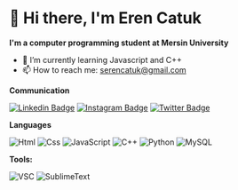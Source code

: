 👋 Hi there, I'm Eren Catuk
============================

**I'm a computer programming student at Mersin University**

- 🌱 I’m currently learning Javascript and C++
- 📫 How to reach me: [serencatuk@gmail.com](mailto:serencatuk@gmail.com)

**Communication**

[![Linkedin Badge](https://img.shields.io/badge/LinkedIn-0077B5?style=for-the-badge&logo=linkedin&logoColor=white)](https://www.linkedin.com/in/serhat-eren-catuk-9b278626b/) [![Instagram Badge](https://img.shields.io/badge/Instagram-E4405F?style=for-the-badge&logo=instagram&logoColor=white)](https://www.instagram.com/serhaterwn/) [![Twitter Badge](https://img.shields.io/badge/Twitter-1DA1F2?style=for-the-badge&logo=twitter&logoColor=white)](https://twitter.com/serhaterenc)

**Languages**

![Html](https://img.shields.io/badge/HTML-239120?style=for-the-badge&logo=html5&logoColor=white)
![Css](https://img.shields.io/badge/CSS-239120?&style=for-the-badge&logo=css3&logoColor=white)
![JavaScript](https://img.shields.io/badge/JavaScript-F7DF1E?style=for-the-badge&logo=javascript&logoColor=black)
![C++](https://img.shields.io/badge/C%2B%2B-00599C?style=for-the-badge&logo=c%2B%2B&logoColor=white)
![Python](https://img.shields.io/badge/Python-3776AB?style=for-the-badge&logo=python&logoColor=white)
![MySQL](https://img.shields.io/badge/MySQL-00000F?style=for-the-badge&logo=mysql&logoColor=white)

**Tools:**

![VSC](https://img.shields.io/badge/Visual_Studio_Code-0078D4?style=for-the-badge&logo=visual%20studio%20code&logoColor=white)
![SublimeText](https://img.shields.io/badge/sublime_text-%23575757.svg?&style=for-the-badge&logo=sublime-text&logoColor=important)
